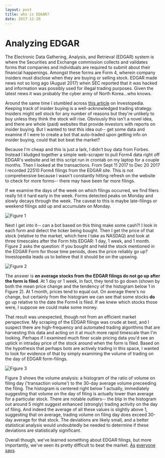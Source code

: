 ```yaml
---
layout: post
title: who is EDGAR?
date: 2017-12-20
---
```


# Analyzing EDGAR

The Electronic Data Gathering, Analysis, and Retrieval (EDGAR) system is where the Securities and Exchange commission collects and validates forms that companies and individuals are required to submit about their financial happenings.  Amongst these forms are Form 4, wherein company insiders must disclose when they are buying or selling stock.  EDGAR made news not so long ago (August 2017) when SEC reported that it was hacked and information was possibly used for illegal trading purposes.  Given the latest news it was probably the cyber army of North Korea...who knows.

Around the same time I stumbled across [this article](https://www.investopedia.com/articles/investing/040915/buy-stock-insiders-how-track-insider-buying.asp) on Investopedia.  Keeping track of insider buying is a well-acknowledged trading strategy.  Insiders might sell stock for any number of reasons but they're unlikely to buy unless they think the stock will rise.  Obviously this isn't a novel idea, and there are whole (paid) websites that provide investors with reports on insider buying.  But I wanted to test this idea out-- get some data and examine if I were to create a bot that auto-traded upon getting info on insider buying, could that bot beat the market?  

Because I'm cheap and this is just a lark, I didn't buy data from Forbes.  Instead I kludged together a simple web-scraper to pull Form4 data right off EDGAR's website and let this script run in crontab on my laptop for a couple months.  Then I looked at the transactions.  From Sept 11 2017 to Dec 20 2017 I recorded 22510 Form4 filings from the EDGAR site.  This is not comprehensive because I wasn't constantly hitting refresh on the website to check for more forms-- there may have been far more filings.

If we examine the days of the week on which filings occurred, we find filers really hit it hard early in the week.  Forms detected peaks on Monday and slowly decays through the week.  The caveat to this is maybe late-filings or weekend filings add up and accumulate on Monday.

![Figure 1]()

Next I get into it-- can a bot based on this thing make some cash?!  I look in each form and detect the ticker being bought.  Then I get the price of that stock (relative to the market, which here I take as NASDAQ) and look at three timescales after the Form hits EDGAR: 1 day, 1 week, and 1 month.  Figure 2 asks the question: if you bought and held the stock mentioned in the EDGAR Form for those time periods, does the price reliably go up?  Investopedia leads us to believe that it should be on the upswing.

![Figure 2]()

The answer is **on average stocks from the EDGAR filings do not go up after the form is filed**.  At 1 day or 1 week, in fact, they tend to go down (shown by both the mean price change and the tendency of the histogram below 1 in Figure 2).  At 1 month, prices tend to equal out.  On average there's no change, but certainly from the histogram we can see that some stocks **do** go up relative to the date the Form4 is filed.  If we knew which stocks those were, I suppose we could make some money.

That result was unexpected, though not from an efficient market perspective.  My scraping of the EDGAR filings was crude at best, and I suspect there are high-frequency and automated trading algorithms that are harvesting this data and acting on it at much more rapid timescale than I'm looking.  Perhaps if I examined much finer scale pricing data you'd see an uptick in intraday price of the stock around when the form is filed.  Based on the hypothesis that perhaps bots are actively trading in this space, I wanted to look for evidence of that by simply examining the volume of trading on the day of EDGAR form-filings.

![Figure 3]()

Figure 3 shows the volume analysis: a histogram of the ratio of volume on filing day ('transaction volume') to the 30-day average volume preceeding the filing.  The histogram is centered right below 1 actually, immediately suggesting that volume on the day of filing is actually lower than average for a particular stock.  There are notable outliers-- the blip in the histogram out around 5 might suggest enhanced (strongly) trading activity on the day of filing.  And indeed the average of all these values is slightly above 1, suggesting that on average, trading volume on filing day does exceed 30-day average for that stock.  The deviations are likely small, and a better statistical analysis would undoubtedly be needed to determine if these deviations are statistically significant.

Overall though, we've learned something about EDGAR filings, but more importantly, we've seen its pretty difficult to beat the market.  [As](https://www.cnbc.com/2017/05/12/warren-buffett-says-index-funds-make-the-best-retirement-sense-practically-all-the-time.html) [everyone](https://www.amazon.com/Little-Book-Common-Sense-Investing/dp/0470102101) [says](https://www.thesimpledollar.com/even-the-experts-cant-beat-the-market-why-would-you/).
